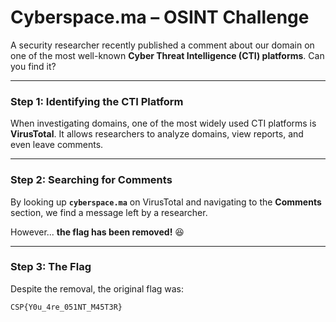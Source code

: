 # **Cyberspace.ma – OSINT Challenge**  

A security researcher recently published a comment about our domain on one of the most well-known **Cyber Threat Intelligence (CTI) platforms**. Can you find it?  

---

### **Step 1: Identifying the CTI Platform**  

When investigating domains, one of the most widely used CTI platforms is **VirusTotal**. It allows researchers to analyze domains, view reports, and even leave comments.  

---

### **Step 2: Searching for Comments**  

By looking up **`cyberspace.ma`** on VirusTotal and navigating to the **Comments** section, we find a message left by a researcher.  

However... **the flag has been removed!** 😆  

---

### **Step 3: The Flag**  

Despite the removal, the original flag was:  

```
CSP{Y0u_4re_051NT_M45T3R}
```
